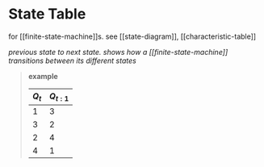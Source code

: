 # State Table

for [[finite-state-machine]]s. see [[state-diagram]], [[characteristic-table]]

_previous state to next state. shows how a [[finite-state-machine]] transitions between its different states_

> **example**
>
> | $Q_t$ | $Q_{t : 1}$ |
> | ----- | ----------- |
> | 1     | 3           |
> | 3     | 2           |
> | 2     | 4           |
> | 4     | 1           |

